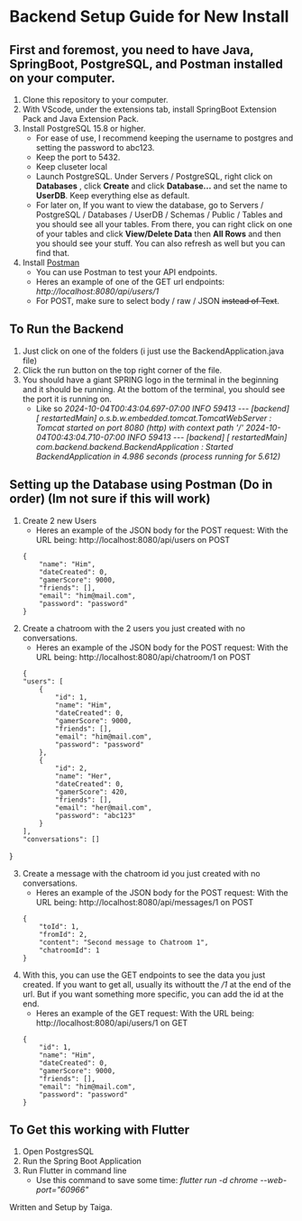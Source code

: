 # Backend Setup Guide for New Install 

## First and foremost, you need to have Java, SpringBoot, PostgreSQL, and Postman installed on your computer.

1. Clone this repository to your computer.
2. With VScode, under the extensions tab, install SpringBoot Extension Pack and Java Extension Pack.
3. Install PostgreSQL 15.8 or higher. 
    * For ease of use, I recommend keeping the username to postgres and setting the password to abc123.
    * Keep the port to 5432.
    * Keep cluseter local 
    * Launch PostgreSQL. Under Servers / PostgreSQL, right click on **Databases** , click **Create** and click **Database...** and set the name to **UserDB**. Keep everything else as default.
    * For later on, If you want to view the database, go to Servers / PostgreSQL / Databases / UserDB / Schemas / Public / Tables and you should see all your tables. From there, you can right click on one of your tables and click **View/Delete Data** then **All Rows** and then you should see your stuff. You can also refresh as well but you can find that.
4. Install [Postman](https://www.postman.com/downloads/)
    * You can use Postman to test your API endpoints.
    * Heres an example of one of the GET url endpoints: _http://localhost:8080/api/users/1_
    * For POST, make sure to select body / raw / JSON ~~instead of Text~~.

## To Run the Backend

1. Just click on one of the folders (i just use the BackendApplication.java file)
2. Click the run button on the top right corner of the file.
3. You should have a giant SPRING logo in the terminal in the beginning and it should be running. At the bottom of the terminal, you should see the port it is running on.
    * Like so _2024-10-04T00:43:04.697-07:00  INFO 59413 --- [backend] [  restartedMain] o.s.b.w.embedded.tomcat.TomcatWebServer  : Tomcat started on port 8080 (http) with context path '/'
2024-10-04T00:43:04.710-07:00  INFO 59413 --- [backend] [  restartedMain] com.backend.backend.BackendApplication   : Started BackendApplication in 4.986 seconds (process running for 5.612)_

## Setting up the Database using Postman (Do in order) (Im not sure if this will work)

1. Create 2 new Users
    * Heres an example of the JSON body for the POST request:
    With the URL being: http://localhost:8080/api/users on POST
    ```
    {
        "name": "Him",
        "dateCreated": 0,
        "gamerScore": 9000,
        "friends": [],
        "email": "him@mail.com",
        "password": "password"
    }
    ```
2. Create a chatroom with the 2 users you just created with no conversations.
    * Heres an example of the JSON body for the POST request:
    With the URL being: http://localhost:8080/api/chatroom/1 on POST
    ```
    {
    "users": [
        {
            "id": 1,
            "name": "Him",
            "dateCreated": 0,
            "gamerScore": 9000,
            "friends": [],
            "email": "him@mail.com",
            "password": "password"
        },
        {
            "id": 2,
            "name": "Her",
            "dateCreated": 0,
            "gamerScore": 420,
            "friends": [],
            "email": "her@mail.com",
            "password": "abc123"
        }
    ],
    "conversations": []
}

3. Create a message with the chatroom id you just created with no conversations.
    * Heres an example of the JSON body for the POST request:
    With the URL being: http://localhost:8080/api/messages/1 on POST
    ```
    {
        "toId": 1,
        "fromId": 2,
        "content": "Second message to Chatroom 1",
        "chatroomId": 1
    }
    ```
4. With this, you can use the GET endpoints to see the data you just created. If you want to get all, usually its withoutt the _/1_ at the end of the url. But if you want something more specific, you can add the id at the end.
    * Heres an example of the GET request:
    With the URL being: http://localhost:8080/api/users/1 on GET
    ```
    {
        "id": 1,
        "name": "Him",
        "dateCreated": 0,
        "gamerScore": 9000,
        "friends": [],
        "email": "him@mail.com",
        "password": "password"
    }
    ```
## To Get this working with Flutter

1. Open PostgresSQL 
2. Run the Spring Boot Application
3. Run Flutter in command line
   * Use this command to save some time:  _flutter run -d chrome --web-port="60966"_










Written and Setup by Taiga. 